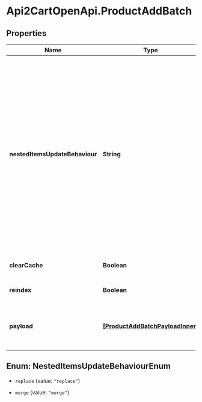 # Api2CartOpenApi.ProductAddBatch

## Properties

Name | Type | Description | Notes
------------ | ------------- | ------------- | -------------
**nestedItemsUpdateBehaviour** | **String** |  Determines how updates to nested items should be handled.&lt;hr&gt;&lt;div style&#x3D;\&quot;font-style:normal\&quot;&gt;  Values description:  &lt;div style&#x3D;\&quot;margin-left: 2%; padding-top: 2%\&quot;&gt;    &lt;div style&#x3D;\&quot;font-size:85%\&quot;&gt;      &lt;b&gt;  replace&lt;/b&gt;: This option indicates that the nested items should be completely replaced with the new data provided. &lt;/br&gt;      &lt;b&gt;  merge&lt;/b&gt;: With this option, updates to nested items are merged with the existing data. &lt;/br&gt;    &lt;/div&gt;  &lt;/div&gt;&lt;/div&gt; | [optional] [default to &#39;replace&#39;]
**clearCache** | **Boolean** |  | [optional] [default to false]
**reindex** | **Boolean** |  | [optional] [default to false]
**payload** | [**[ProductAddBatchPayloadInner]**](ProductAddBatchPayloadInner.md) | Contains an array of product objects. The list of properties may vary depending on the specific platform. | 



## Enum: NestedItemsUpdateBehaviourEnum


* `replace` (value: `"replace"`)

* `merge` (value: `"merge"`)




